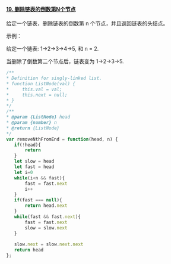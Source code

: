 #### [19. 删除链表的倒数第N个节点](https://leetcode-cn.com/problems/remove-nth-node-from-end-of-list/)



给定一个链表，删除链表的倒数第 n 个节点，并且返回链表的头结点。

示例：

给定一个链表: 1->2->3->4->5, 和 n = 2.

当删除了倒数第二个节点后，链表变为 1->2->3->5.

 ```javascript
/**
 * Definition for singly-linked list.
 * function ListNode(val) {
 *     this.val = val;
 *     this.next = null;
 * }
 */
/**
 * @param {ListNode} head
 * @param {number} n
 * @return {ListNode}
 */
var removeNthFromEnd = function(head, n) {
    if(!head){
        return
    }
    let slow = head
    let fast = head
    let i=0
    while(i<n && fast){
        fast = fast.next
        i++
    }
    if(fast === null){
        return head.next
    }
    while(fast && fast.next){
        fast = fast.next
        slow = slow.next
    }
    
    slow.next = slow.next.next
    return head
};
 ```

